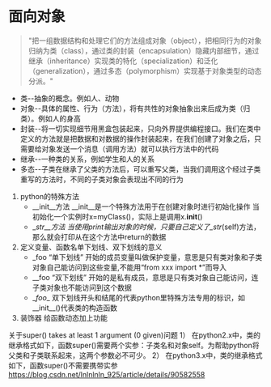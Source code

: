# 面向对象 #
> "把一组数据结构和处理它们的方法组成对象（object），把相同行为的对象归纳为类（class），通过类的封装（encapsulation）隐藏内部细节，通过继承（inheritance）实现类的特化（specialization）和泛化（generalization），通过多态（polymorphism）实现基于对象类型的动态分派。"

+ 类--抽象的概念。例如人、动物
+ 对象--具体的属性、行为（方法），将有共性的对象抽象出来后成为类（归类）。例如人的身高
+ 封装--将一切实现细节用黑盒包装起来，只向外界提供编程接口。我们在类中定义的方法就是把数据和对数据的操作封装起来，在我们创建了对象之后，只需要给对象发送一个消息（调用方法）就可以执行方法中的代码
+ 继承--一种类的关系，例如学生和人的关系
+ 多态--子类在继承了父类的方法后，可以重写父类，当我们调用这个经过子类重写的方法时，不同的子类对象会表现出不同的行为

1. python的特殊方法
    + __init__方法
\__init__是一个特殊方法用于在创建对象时进行初始化操作
当初始化一个实例时x=myClass()，实际上是调用x.__init__()
    + __str__方法
当使用print输出对象的时候，只要自己定义了\__str__(self)方法，那么就会打印从在这个方法中return的数据
2. 定义变量、函数名单下划线、双下划线的意义
    + _foo  “单下划线” 开始的成员变量叫做保护变量，意思是只有类对象和子类对象自己能访问到这些变量,不能用“from xxx import *”而导入
    + __foo  “双下划线” 开始的是私有成员，意思是只有类对象自己能访问，连子类对象也不能访问到这个数据
    + \__foo__ 双下划线开头和结尾的代表python里特殊方法专用的标识，如__init__()代表类的构造函数
3. 装饰器
给函数动态加上功能

关于super() takes at least 1 argument (0 given)问题
1） 在python2.x中，类的继承格式如下，函数super()需要两个实参：子类名和对象self。为帮助python将父类和子类联系起来，这两个参数必不可少。
2） 在python3.x中，类的继承格式如下，函数super()不需要携带实参
https://blog.csdn.net/lnlnlnln_925/article/details/90582558


